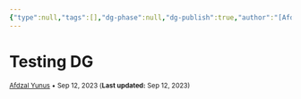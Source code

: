 ```yaml
---
{"type":null,"tags":[],"dg-phase":null,"dg-publish":true,"author":"[Afdzal Yunus](https://afdzal.dev)","date-created":"2023-09-12 20:29 PM","last-modified":"2023-09-12 20:29 PM","permalink":"/posts/2023/230912202930-testing-dg/","dgPassFrontmatter":true,"noteIcon":"","created":"","updated":""}
---
```


# Testing DG
<small>[Afdzal Yunus](https://afdzal.dev) • Sep 12, 2023 (**Last updated:** Sep 12, 2023)</small>



